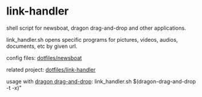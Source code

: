 # link-handler

shell script for newsboat, dragon drag-and-drop and other applications.

link_handler.sh opens specific programs for pictures, videos, audios, documents, etc by given url.

config files: [dotfiles/newsboat](https://github.com/mrdotx/dotfiles/tree/master/.config/newsboat)

related project: [dotfiles/link-handler](https://github.com/mrdotx/rofi)

usage with [dragon drag-and-drop](https://github.com/mwh/dragon): link_handler.sh $(dragon-drag-and-drop -t -x)"
